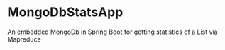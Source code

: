 # MongoDbStatsApp
An embedded MongoDb in Spring Boot for getting statistics of a List via Mapreduce
